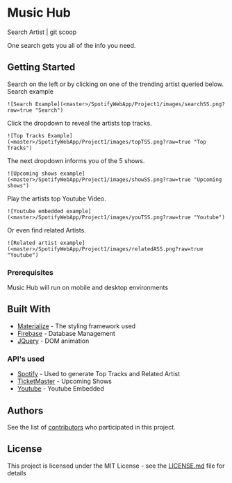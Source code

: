 # Music Hub
Search Artist | git scoop

One search gets you all of the info you need.


## Getting Started

Search on the left or by clicking on one of the trending artist queried below.
Search example
```
![Search Example](<master>/SpotifyWebApp/Project1/images/searchSS.png?raw=true "Search")
```

Click the dropdown to reveal the artists top tracks.
```
![Top Tracks Example](<master>/SpotifyWebApp/Project1/images/topTSS.png?raw=true "Top Tracks")
```
The next dropdown informs you of the 5 shows.
```
![Upcoming shows example](<master>/SpotifyWebApp/Project1/images/showSS.png?raw=true "Upcoming shows")
```
Play the artists top Youtube Video.
```
![Youtube embedded example](<master>/SpotifyWebApp/Project1/images/youTSS.png?raw=true "Youtube")
```
Or even find related Artists.
```
![Related artist example](<master>/SpotifyWebApp/Project1/images/relatedASS.png?raw=true "Youtube")
```

### Prerequisites

Music Hub will run on mobile and desktop environments


## Built With

* [Materialize](http://materializecss.com/) - The styling framework used
* [Firebase](https://firebase.google.com/) - Database Management
* [JQuery](https://jquery.com/) - DOM animation


### API's used
* [Spotify](https://developer.spotify.com/web-api/) - Used to generate Top Tracks and Related Artist
* [TicketMaster](https://developer.ticketmaster.com/products-and-docs/apis/getting-started/) - Upcoming Shows
* [Youtube](https://developers.google.com/youtube/) - Youtube Embedded



## Authors

See the list of [contributors](https://github.com/Jordan-Gilliam/SpotifyWebApp/contributors) who participated in this project.

## License

This project is licensed under the MIT License - see the [LICENSE.md](LICENSE.md) file for details
